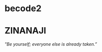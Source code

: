 # becode2
<h1>ZINANAJI</h1>
<p> <em >"Be yourself; everyone else is already taken.”</em></p>
<img></img>





